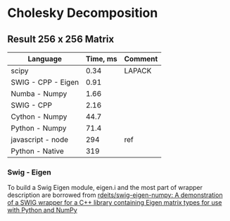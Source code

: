 # Cholesky Decomposition
## Result 256 x 256 Matrix

| Language | Time, ms | Comment |
|----------|---------|---------|
| scipy |    0.34 | LAPACK |
| SWIG - CPP - Eigen |   0.91 |  |
| Numba - Numpy |    1.66 | |
| SWIG - CPP |   2.16 |  |
| Cython - Numpy |    44.7 |  |
| Python - Numpy |   71.4 |  |
| javascript - node |   294 | ref |
| Python - Native |   319 |  |

### Swig - Eigen
To build a Swig Eigen module, eigen.i and the most part of wrapper description are borrowed from [rdeits/swig-eigen-numpy: A demonstration of a SWIG wrapper for a C++ library containing Eigen matrix types for use with Python and NumPy](https://github.com/rdeits/swig-eigen-numpy)
